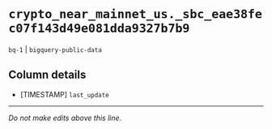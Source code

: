 # `crypto_near_mainnet_us._sbc_eae38fec07f143d49e081dda9327b7b9`
`bq-1` | `bigquery-public-data`

## Column details
* [TIMESTAMP] `last_update`

-------------------------------------------------------------------------------
*Do not make edits above this line.*
